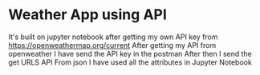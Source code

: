 # Weather App using API
It's built on jupyter notebook after getting my own API key from https://openweathermap.org/current
After getting my API from openweather I have send the API key in the postman 
After then I send the get URLS API 
From json I have used all the attributes in Jupyter Notebook
